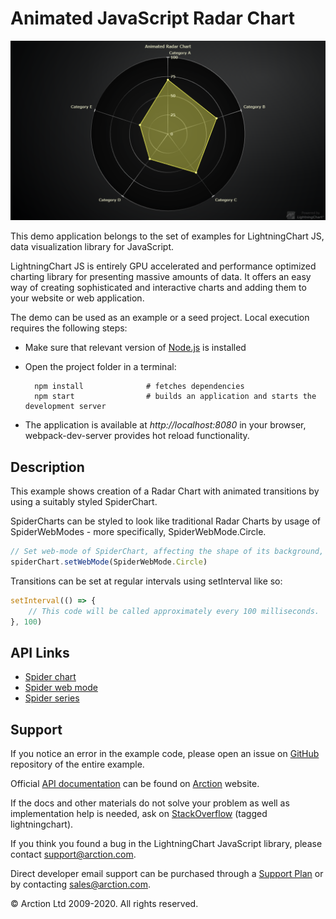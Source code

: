 # Animated JavaScript Radar Chart

![Animated JavaScript Radar Chart](spiderAnimated.png)

This demo application belongs to the set of examples for LightningChart JS, data visualization library for JavaScript.

LightningChart JS is entirely GPU accelerated and performance optimized charting library for presenting massive amounts of data. It offers an easy way of creating sophisticated and interactive charts and adding them to your website or web application.

The demo can be used as an example or a seed project. Local execution requires the following steps:

- Make sure that relevant version of [Node.js](https://nodejs.org/en/download/) is installed
- Open the project folder in a terminal:

        npm install              # fetches dependencies
        npm start                # builds an application and starts the development server

- The application is available at *http://localhost:8080* in your browser, webpack-dev-server provides hot reload functionality.


## Description

This example shows creation of a Radar Chart with animated transitions by using a suitably styled SpiderChart.

SpiderCharts can be styled to look like traditional Radar Charts by usage of SpiderWebModes - more specifically, SpiderWebMode.Circle.

```javascript
// Set web-mode of SpiderChart, affecting the shape of its background, webs and nibs.
spiderChart.setWebMode(SpiderWebMode.Circle)
```

Transitions can be set at regular intervals using setInterval like so:

```javascript
setInterval(() => {
    // This code will be called approximately every 100 milliseconds.
}, 100)
```


## API Links

* [Spider chart]
* [Spider web mode]
* [Spider series]


## Support

If you notice an error in the example code, please open an issue on [GitHub][0] repository of the entire example.

Official [API documentation][1] can be found on [Arction][2] website.

If the docs and other materials do not solve your problem as well as implementation help is needed, ask on [StackOverflow][3] (tagged lightningchart).

If you think you found a bug in the LightningChart JavaScript library, please contact support@arction.com.

Direct developer email support can be purchased through a [Support Plan][4] or by contacting sales@arction.com.

[0]: https://github.com/Arction/
[1]: https://www.arction.com/lightningchart-js-api-documentation/
[2]: https://www.arction.com
[3]: https://stackoverflow.com/questions/tagged/lightningchart
[4]: https://www.arction.com/support-services/

© Arction Ltd 2009-2020. All rights reserved.


[Spider chart]: https://www.arction.com/lightningchart-js-api-documentation/v3.3.0/classes/spiderchart.html
[Spider web mode]: https://www.arction.com/lightningchart-js-api-documentation/v3.3.0/enums/spiderwebmode.html
[Spider series]: https://www.arction.com/lightningchart-js-api-documentation/v3.3.0/classes/spiderseries.html

